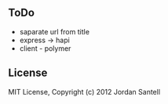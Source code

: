 
## ToDo
* saparate url from title
* express -> hapi
* client - polymer


## License

MIT License, Copyright (c) 2012 Jordan Santell
